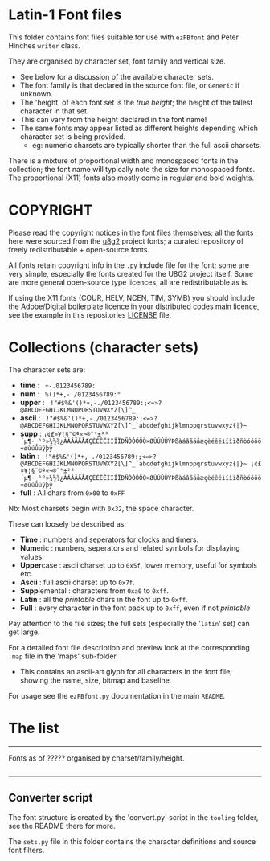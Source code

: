 # Latin-1 Font files

This folder contains font files suitable for use with `ezFBfont` and Peter Hinches `writer` class.

They are organised by character set, font family and vertical size.
* See below for a discussion of the available character sets.
* The font family is that declared in the source font file, or `Generic` if unknown.
* The 'height' of each font set is the *true height*; the height of the tallest character in that set.
* This can vary from the height declared in the font name!
* The same fonts may appear listed as different heights depending which character set is being provided.
  * eg: numeric charsets are typically shorter than the full ascii charsets.

There is a mixture of proportional width and monospaced fonts in the collection; the font name will typically note the size for monospaced fonts. The proportional (X11) fonts also mostly come in regular and bold weights.

# COPYRIGHT
Please read the copyright notices in the font files themselves; all the fonts here were sourced from the [u8g2](https://github.com/olikraus/u8g2/blob/master/LICENSE) project fonts; a curated repository of freely redistributable + open-source fonts.

All fonts retain copyright info in the `.py` include file for the font; some are very simple, especially the fonts created for the U8G2 project itself. Some are more general open-source type licences, all are redistributable as is.

If using the X11 fonts (COUR, HELV, NCEN, TIM, SYMB) you should include the Adobe/Digital boilerplate licence in your distributed codes main licence, see the example in this repositories [LICENSE](/LICENSE) file.

# Collections (character sets)

The character sets are:

* **time** : ``` +-.0123456789:```
* **num** : ``` %()*+,-./0123456789:°```
* **upper** : ``` !"#$%&'()*+,-./0123456789:;<=>?@ABCDEFGHIJKLMNOPQRSTUVWXYZ[\]^_```
* **ascii** : ``` !"#$%&'()*+,-./0123456789:;<=>?@ABCDEFGHIJKLMNOPQRSTUVWXYZ[\]^_`abcdefghijklmnopqrstuvwxyz{|}~```
* **supp** : ```¡¢£¤¥¦§¨©ª«¬­®¯°±²³´µ¶·¸¹º»¼½¾¿ÀÁÂÃÄÅÆÇÈÉÊËÌÍÎÏÐÑÒÓÔÕÖ×ØÙÚÛÜÝÞßàáâãäåæçèéêëìíîïðñòóôõö÷øùúûüýþÿ```
* **latin** : ``` !"#$%&'()*+,-./0123456789:;<=>?@ABCDEFGHIJKLMNOPQRSTUVWXYZ[\]^_`abcdefghijklmnopqrstuvwxyz{|}~ ¡¢£¤¥¦§¨©ª«¬­®¯°±²³´µ¶·¸¹º»¼½¾¿ÀÁÂÃÄÅÆÇÈÉÊËÌÍÎÏÐÑÒÓÔÕÖ×ØÙÚÛÜÝÞßàáâãäåæçèéêëìíîïðñòóôõö÷øùúûüýþÿ```
* **full** : All chars from `0x00` to `0xFF`

Nb: Most charsets begin with `0x32`, the space character.

These can loosely be described as:
* **Time** : numbers and seperators for clocks and timers.
* **Num**eric : numbers, seperators and related symbols for displaying values.
* **Upper**case : ascii charset up to `0x5f`, lower memory, useful for symbols etc.
* **Ascii** : full ascii charset up to `0x7f`.
* **Supp**lemental : characters from `0xa0` to `0xff`.
* **Latin** : all the *printable* chars in the font up to `0xff`.
* **Full** : every character in the font pack up to `0xff`, even if not *printable*

Pay attention to the file sizes; the full sets (especially the '`latin`' set) can get large.

For a detailed font file description and preview look at the corresponding `.map` file in the 'maps' sub-folder.

* This contains an ascii-art glyph for all characters in the font file; showing the name, size, bitmap and baseline.

For usage see the `ezFBfont.py` documentation in the main `README`.

# The list

----------------------

Fonts as of ????? organised by charset/family/height.
```
```

---------------------

## Converter script
The font structure is created by the 'convert.py' script in the `tooling` folder, see the README there for more.

The `sets.py` file in this folder contains the character definitions and source font filters.

